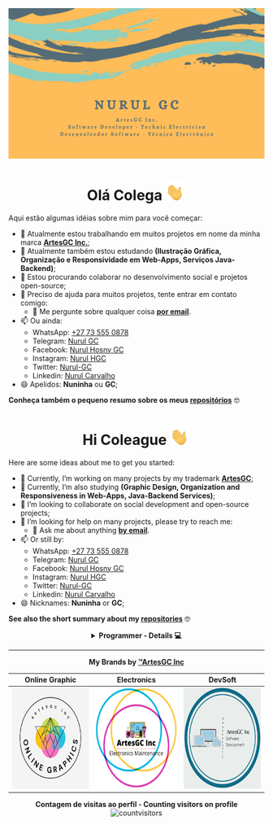 ![business-card](img/cartaovisitaGC1.png)

<div align="center">

# Olá Colega <img src="img/waving-hand-joypixels.gif" height=40 width=40>

</div>

Aqui estão algumas idéias sobre mim para você começar:

- 🔭 Atualmente estou trabalhando em muitos projetos em nome da minha marca **[ArtesGC Inc.](https://github.com/ArtesGC)**;
- 🌱 Atualmente também estou estudando **(Ilustração Gráfica, Organização e Responsividade em Web-Apps, Serviços Java-Backend)**;
- 👯 Estou procurando colaborar no desenvolvimento social e projetos open-source;
- 🤔 Preciso de ajuda para muitos projetos, tente entrar em contato comigo:
  - 💬 Me pergunte sobre qualquer coisa **[por email](mailto:nuruldecarvalho@gmail.com)**.
- 📫 Ou ainda:
  - WhatsApp: [+27 73 555 0878](https://api.whatsapp.com/send?phone=27735550878)
  - Telegram: [Nurul GC](https://t.me/NurulGC)
  - Facebook: [Nurul Hosny GC](https://facebook.com/nurulhosny.gc/)
  - Instagram: [Nurul HGC](https://www.instagram.com/nurulhgc/)
  - Twitter: [Nurul-GC](https://twitter.com/NurulGC3)
  - Linkedin: [Nurul Carvalho](https://www.linkedin.com/in/nurul-carvalho-4a64b01b4/)
- 😄 Apelidos: **Nuninha** ou **GC**;

**Conheça também o pequeno resumo sobre os meus [repositórios](https://nurul-gc.github.io/intro/)** 🤓

<div align="center">

# Hi Coleague <img src="img/waving-hand-joypixels.gif" height=40 width=40>

</div>

Here are some ideas about me to get you started:

- 🔭 Currently, I’m working on many projects by my trademark **[ArtesGC](https://github.com/ArtesGC)**;
- 🌱 Currently, I’m also studying **(Graphic Design, Organization and Responsiveness in Web-Apps, Java-Backend Services)**;
- 👯 I’m looking to collaborate on social development and open-source projects;
- 🤔 I’m looking for help on many projects, please try to reach me:
  - 💬 Ask me about anything **[by email](mailto:nuruldecarvalho@gmail.com)**.
- 📫 Or still by:
  - WhatsApp: [+27 73 555 0878](https://api.whatsapp.com/send?phone=27735550878)
  - Telegram: [Nurul GC](https://t.me/NurulGC)
  - Facebook: [Nurul Hosny GC](https://www.facebook.com/nurulhosny.gc/)
  - Instagram: [Nurul HGC](https://www.instagram.com/nurulhgc/)
  - Twitter: [Nurul-GC](https://twitter.com/NurulGC3)
  - Linkedin: [Nurul Carvalho](https://www.linkedin.com/in/nurul-carvalho-4a64b01b4/)
- 😄 Nicknames: **Nuninha** or **GC**;

**See also the short summary about my [repositories](https://nurul-gc.github.io/intro/)** 🤓

<div align="center">

<details>
  
<summary>
  <b>Programmer - Details 💻</b>
</summary>
<hr>

**Linguagens dominantes** \
![softskils](https://github-readme-stats.vercel.app/api/top-langs/?username=Nurul-GC&layout=compact&theme=radical&langs_count=20)

**Meu resumo do GitHub** \
![resume](https://github-readme-stats.vercel.app/api?disable_animations=false&username=Nurul-GC&show_icons=true&theme=merko)
  
**Meu estado de sequência no GitHub** \
![streak-status](https://github-readme-streak-stats.herokuapp.com/?user=Nurul-GC&theme=neon-dark)

**Conquistas - Trophies** \
![trophies](https://github-profile-trophy.vercel.app/?custom_title=&username=Nurul-GC&column=7&theme=gruvbox)

</details>
  
---
  
**My Brands by [&trade;ArtesGC Inc](https://www.facebook.com/artesgc.home.blog/)**
  
| Online Graphic | Electronics | DevSoft |
| --- | --- | --- |
| <img alt="Online-Graphic" src="img/graphic.png" height=200 witdh=220> | <img alt="Electronics" src="img/eletronics.png" height=200 witdh=220> | <img alt="DevSoft" src="img/software.png" height=200 witdh=220> |

**Contagem de visitas ao perfil - Counting visitors on profile** \
![countvisitors](https://profile-counter.glitch.me/Nurul-GC/count.svg)

</div>
